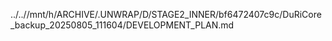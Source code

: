 ../..//mnt/h/ARCHIVE/.UNWRAP/D/STAGE2_INNER/bf6472407c9c/DuRiCore_backup_20250805_111604/DEVELOPMENT_PLAN.md